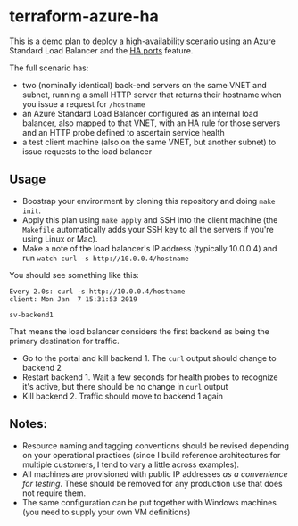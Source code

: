 # terraform-azure-ha

This is a demo plan to deploy a high-availability scenario using an Azure Standard Load Balancer and the [HA ports][haports] feature.

The full scenario has:

- two (nominally identical) back-end servers on the same VNET and subnet, running a small HTTP server that returns their hostname when you issue a request for `/hostname`
- an Azure Standard Load Balancer configured as an internal load balancer, also mapped to that VNET, with an HA rule for those servers and an HTTP probe defined to ascertain service health
- a test client machine (also on the same VNET, but another subnet) to issue requests to the load balancer

## Usage

* Boostrap your environment by cloning this repository and doing `make init`.
* Apply this plan using `make apply` and SSH into the client machine (the `Makefile` automatically adds your SSH key to all the servers if you're using Linux or Mac). 
* Make a note of the load balancer's IP address (typically 10.0.0.4) and run `watch curl -s http://10.0.0.4/hostname`

You should see something like this:

```
Every 2.0s: curl -s http://10.0.0.4/hostname                             client: Mon Jan  7 15:31:53 2019

sv-backend1
```

That means the load balancer considers the first backend as being the primary destination for traffic.

* Go to the portal and kill backend 1. The `curl` output should change to backend 2
* Restart backend 1. Wait a few seconds for health probes to recognize it's active, but there should be no change in `curl` output
* Kill backend 2. Traffic should move to backend 1 again

## Notes:

* Resource naming and tagging conventions should be revised depending on your operational practices (since I build reference architectures for multiple customers, I tend to vary a little across examples).
* All machines are provisioned with public IP addresses _as a convenience for testing_. These should be removed for any production use that does not require them.
* The same configuration can be put together with Windows machines (you need to supply your own VM definitions)

[haports]: https://docs.microsoft.com/en-us/azure/load-balancer/load-balancer-ha-ports-overview